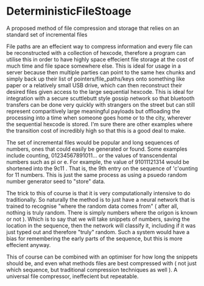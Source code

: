 # DeterministicFileStoage
A proposed method of file compression and storage that relies on an standard set of incremental files

File paths are an effecient way to compress information and every file can be reconstructed with a collection of hexcode, therefore a program can utilise this in order to have highly space effecient file storage at the cost of much time and file space somewhere else. This is ideal for usage in a server because then multiple parties can point to the same hex chunks and simply back up their list of pointers/file_paths/keys onto something like paper or a relatively small USB drive, which can then reconstruct their desired files given access to the large sequential hexcode. This is ideal for integration with a secure scuttlebutt style gossip network so that bluetooth transfers can be done very quickly with strangers on the street but can still represent comparitively large meaningful payloads but offloading the processing into a time when someone goes home or to the city, wherever the sequential hexcode is stored. I'm sure there are other examples where the transition cost of incredibly high so that this is a good deal to make. 

The set of incremental files would be popular and long sequences of numbers, ones that could easily be generated or found. Some examples include counting, 01234567891011... or the values of transcendental numbers such as pi or e. For example, the value of 91011121314 would be shortened into the 9c11 . That is, the 9th entry on the sequence of 'c'ounting for 11 numbers. This is just the same process as using a psuedo random number generator seed to "store" data. 

The trick to this of course is that it is very computationally intensive to do traditionally. So naturally the method is to just have a neural network that is trained to recognise "where the random data comes from" ( after all, nothing is truly random. There is simply numbers where the origon is known or not ). Which is to say that we will take snippets of numbers, saving the location in the sequence, then the network will classify it, including if it was just typed out and therefore "truly" random. Such a system would have a bias for remembering the early parts of the sequence, but this is more effecient anyway.

This of course can be combined with an optimiser for how long the snippets should be, and even what methods files are best compressed with ( not just which sequence, but traditional compression techniques as well ). A universal file compressor, ineffecient but repeatable. 

